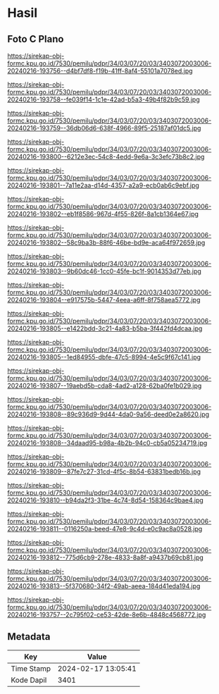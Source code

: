 # Hasil

## Foto C Plano

https://sirekap-obj-formc.kpu.go.id/7530/pemilu/pdpr/34/03/07/20/03/3403072003006-20240216-193756--d4bf7df8-f19b-41ff-8af4-55101a7078ed.jpg

https://sirekap-obj-formc.kpu.go.id/7530/pemilu/pdpr/34/03/07/20/03/3403072003006-20240216-193758--fe039f14-1c1e-42ad-b5a3-49b4f82b9c59.jpg

https://sirekap-obj-formc.kpu.go.id/7530/pemilu/pdpr/34/03/07/20/03/3403072003006-20240216-193759--36db06d6-638f-4966-89f5-25187af01dc5.jpg

https://sirekap-obj-formc.kpu.go.id/7530/pemilu/pdpr/34/03/07/20/03/3403072003006-20240216-193800--6212e3ec-54c8-4edd-9e6a-3c3efc73b8c2.jpg

https://sirekap-obj-formc.kpu.go.id/7530/pemilu/pdpr/34/03/07/20/03/3403072003006-20240216-193801--7a11e2aa-d14d-4357-a2a9-ecb0ab6c9ebf.jpg

https://sirekap-obj-formc.kpu.go.id/7530/pemilu/pdpr/34/03/07/20/03/3403072003006-20240216-193802--eb1f8586-967d-4f55-826f-8a1cb1364e67.jpg

https://sirekap-obj-formc.kpu.go.id/7530/pemilu/pdpr/34/03/07/20/03/3403072003006-20240216-193802--58c9ba3b-88f6-46be-bd9e-aca64f972659.jpg

https://sirekap-obj-formc.kpu.go.id/7530/pemilu/pdpr/34/03/07/20/03/3403072003006-20240216-193803--9b60dc46-1cc0-45fe-bc1f-9014353d77eb.jpg

https://sirekap-obj-formc.kpu.go.id/7530/pemilu/pdpr/34/03/07/20/03/3403072003006-20240216-193804--e917575b-5447-4eea-a6ff-8f758aea5772.jpg

https://sirekap-obj-formc.kpu.go.id/7530/pemilu/pdpr/34/03/07/20/03/3403072003006-20240216-193805--e1422bdd-3c21-4a83-b5ba-3f442fd4dcaa.jpg

https://sirekap-obj-formc.kpu.go.id/7530/pemilu/pdpr/34/03/07/20/03/3403072003006-20240216-193805--1ed84955-dbfe-47c5-8994-4e5c9f67c141.jpg

https://sirekap-obj-formc.kpu.go.id/7530/pemilu/pdpr/34/03/07/20/03/3403072003006-20240216-193807--19aebd5b-cda8-4ad2-a128-62ba0fe1b029.jpg

https://sirekap-obj-formc.kpu.go.id/7530/pemilu/pdpr/34/03/07/20/03/3403072003006-20240216-193808--89c936d9-9d44-4da0-9a56-deed0e2a8620.jpg

https://sirekap-obj-formc.kpu.go.id/7530/pemilu/pdpr/34/03/07/20/03/3403072003006-20240216-193808--34daad95-b98a-4b2b-94c0-cb5a05234719.jpg

https://sirekap-obj-formc.kpu.go.id/7530/pemilu/pdpr/34/03/07/20/03/3403072003006-20240216-193809--87fe7c27-31cd-4f5c-8b54-63831bedb16b.jpg

https://sirekap-obj-formc.kpu.go.id/7530/pemilu/pdpr/34/03/07/20/03/3403072003006-20240216-193810--b94da2f3-31be-4c74-8d54-158364c9bae4.jpg

https://sirekap-obj-formc.kpu.go.id/7530/pemilu/pdpr/34/03/07/20/03/3403072003006-20240216-193811--0116250a-beed-47e8-9c4d-e0c9ac8a0528.jpg

https://sirekap-obj-formc.kpu.go.id/7530/pemilu/pdpr/34/03/07/20/03/3403072003006-20240216-193812--775d6cb9-278e-4833-8a8f-a9437b69cb81.jpg

https://sirekap-obj-formc.kpu.go.id/7530/pemilu/pdpr/34/03/07/20/03/3403072003006-20240216-193813--5f370680-34f2-49ab-aeea-184d41eda194.jpg

https://sirekap-obj-formc.kpu.go.id/7530/pemilu/pdpr/34/03/07/20/03/3403072003006-20240216-193757--2c795f02-ce53-42de-8e6b-4848c4568772.jpg


## Metadata

| Key        | Value               |
| ---------- | ------------------- |
| Time Stamp | 2024-02-17 13:05:41 |
| Kode Dapil | 3401                |



